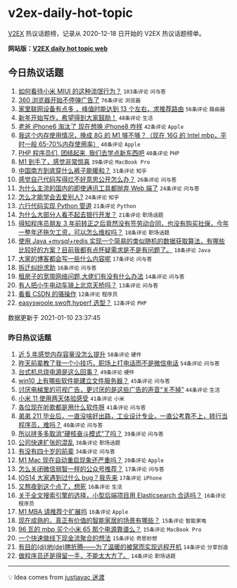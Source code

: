 # v2ex-daily-hot-topic

[V2EX](https://www.v2ex.com/) 热议话题榜，记录从 2020-12-18 日开始的 V2EX 热议话题榜单。

**网站版：[V2EX daily hot topic web](https://realleonardo.github.io/v2ex-daily-hot-topic-web/)**

## 今日热议话题

<!-- TODAY BEGIN -->

1. [如何看待小米 MIUI 的这种流氓行为？](https://www.v2ex.com/t/743466) `103条评论` `问与答`
1. [360 浏览器开始不停弹广告了](https://www.v2ex.com/t/743487) `76条评论` `浏览器`
1. [家里联网设备有点多 ，峰值时能达到 13 个左右，求推荐路由](https://www.v2ex.com/t/743514) `56条评论` `路由器`
1. [新年开始写作，希望得到大家鼓励！](https://www.v2ex.com/t/743484) `48条评论` `生活`
1. [老爸 iPhone6 淘汰了 现在想换 iPhone8 咋样](https://www.v2ex.com/t/743490) `42条评论` `Apple`
1. [我这个内存使用情况，换成 8G 的 M1 够不够？（现在 16G 的 Intel mbp，平时一般 65-70%内存使用率）](https://www.v2ex.com/t/743470) `40条评论` `Apple`
1. [PHP 程序员们, 团结起来, 我们去学点新东西吧](https://www.v2ex.com/t/743513) `40条评论` `PHP`
1. [M1 到手了，感觉非常惊喜](https://www.v2ex.com/t/743507) `39条评论` `MacBook Pro`
1. [中国南方到底穿什么裤子能暖和？](https://www.v2ex.com/t/743600) `31条评论` `知乎`
1. [感觉自己代码写得烂不好意思公开怎么办？](https://www.v2ex.com/t/743576) `26条评论` `问与答`
1. [为什么主流的国内的即使通讯工具都抛弃 Web 端了](https://www.v2ex.com/t/743569) `24条评论` `问与答`
1. [怎么才能学会去爱别人?](https://www.v2ex.com/t/743517) `24条评论` `知乎`
1. [六行代码实现 Python 管道](https://www.v2ex.com/t/743574) `21条评论` `Python`
1. [为什么大部分人看不起去银行开发？](https://www.v2ex.com/t/743567) `21条评论` `职场话题`
1. [得知程序员朋友 3 年前转正之后竟然没有签劳动合同，也没有购买社保，今年一整年还拖欠工资，可以怎么维权吗？](https://www.v2ex.com/t/743594) `18条评论` `职场话题`
1. [使用 Java +mysql+redis 实现一个简易的类似随机的数据获取算法，有哪些比较好的方案？目前我都有点怀疑需求是不是有问题了。](https://www.v2ex.com/t/743584) `18条评论` `Java`
1. [大家的博客都会写一些什么内容呢](https://www.v2ex.com/t/743583) `17条评论` `问与答`
1. [拆迁纠纷求助](https://www.v2ex.com/t/743500) `16条评论` `问与答`
1. [租房子的宽带网络问题,大佬们有没有什么办法](https://www.v2ex.com/t/743562) `14条评论` `问与答`
1. [有人把小牛电动车骑上北京天桥吗？](https://www.v2ex.com/t/743471) `13条评论` `问与答`
1. [看看 CSDN 的骚操作](https://www.v2ex.com/t/743494) `12条评论` `程序员`
1. [easyswoole,swoft,hyperf 选型？](https://www.v2ex.com/t/743468) `12条评论` `PHP`

数据更新于 2021-01-10 23:37:45

<!-- TODAY END -->

### 昨日热议话题

<!-- YESTERDAY BEGIN -->

1. [近 5 年感觉内存容量没怎么提升](https://www.v2ex.com/t/743337) `58条评论` `硬件`
1. [昨天前辈教了我一个小技巧，职场上打电话而不是微信电话](https://www.v2ex.com/t/743241) `54条评论` `问与答`
1. [台式机总烧电源是这么回事？](https://www.v2ex.com/t/743336) `49条评论` `硬件`
1. [win10 上有哪些软件能建立文件服务器？](https://www.v2ex.com/t/743247) `45条评论` `问与答`
1. [讨厌电梯里的可视广告，更讨厌的是这些广告的声音“关不掉”](https://www.v2ex.com/t/743413) `44条评论` `生活`
1. [小米 11 使用两天体验感受](https://www.v2ex.com/t/743257) `41条评论` `小米`
1. [各位现在听歌都是用什么软件呀](https://www.v2ex.com/t/743394) `41条评论` `问与答`
1. [弟弟 211 毕业后，一直没啥好出路，工业设计专业，一直公考靠不上，转行当程序员，难吗？](https://www.v2ex.com/t/743322) `40条评论` `问与答`
1. [所以拼多多取消“硬核奋斗模式”了吗？](https://www.v2ex.com/t/743280) `39条评论` `问与答`
1. [公司快速扩张的混乱](https://www.v2ex.com/t/743238) `38条评论` `职场话题`
1. [有没有四十岁的前辈](https://www.v2ex.com/t/743242) `34条评论` `问与答`
1. [M1 Mac 现在自动重启现象还严重吗？](https://www.v2ex.com/t/743405) `20条评论` `Apple`
1. [怎么关闭微信弱智一样的公众号推荐？](https://www.v2ex.com/t/743256) `17条评论` `问与答`
1. [IOS14 大家遇到过什么 bug？我先来](https://www.v2ex.com/t/743244) `17条评论` `iPhone`
1. [又熬夜到这个点了，想死](https://www.v2ex.com/t/743458) `16条评论` `生活`
1. [关于全文搜索引擎的选择，小型后端项目用 Elasticsearch 合适吗？](https://www.v2ex.com/t/743402) `16条评论` `程序员`
1. [M1 MBA 请推荐个扩展坞](https://www.v2ex.com/t/743346) `16条评论` `Apple`
1. [现在成熟的，真正有价值的智能家居的场景有哪些？](https://www.v2ex.com/t/743447) `15条评论` `智能家电`
1. [96 瓦的 mbp 买个小米 65 那个电源靠谱么？](https://www.v2ex.com/t/743305) `15条评论` `MacBook Pro`
1. [一个快速做线下现金流聚合的想法](https://www.v2ex.com/t/743271) `15条评论` `奇思妙想`
1. [有目的(di)地(de)瞎折腾——为了温暖的被窝而实现远程开机](https://www.v2ex.com/t/743387) `14条评论` `分享创造`
1. [做程序员还是得留一手，不能太大方了。](https://www.v2ex.com/t/743319) `14条评论` `职场话题`

<!-- YESTERDAY END -->

---

💡 Idea comes from [justjavac 迷渡](https://github.com/justjavac/)
